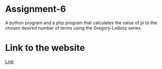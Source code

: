 # Assignment-6
A python program and a php program that calculates the value of pi to the chosen desired number of terms using the Gregory-Leibniz series.

# Link to the website
<a href="https://ninakroft.github.io/Assignment-6/">Link</a>
